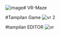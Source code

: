 ![image](https://github.com/AndrewLimm/VR-Maze/assets/111834162/3bb58b96-8950-44eb-ba18-6d7f75e3b2ee)# VR-Maze

#Tampilan Game 
![vr 2](https://github.com/AndrewLimm/VR-Maze/assets/111834162/c69c83c1-0c8c-4200-950e-384d424858d7)





 #tampilan EDITOR 
 ![vr](https://github.com/AndrewLimm/VR-Maze/assets/111834162/0f726647-a6e8-4220-8679-8f7dbe1ba24e)

